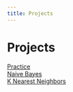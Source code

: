 ```yaml
---
title: Projects
---
```

<h1>Projects</h1>

[Practice](/projects/practice.md)\
[Naive Bayes](/projects/msu/csci_447/naive_bayes.md)\
[K Nearest Neighbors](/projects/msu/csci_447/k_nearest_neighbors.md)

